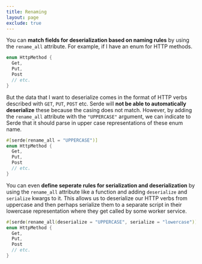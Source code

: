 ```yaml
---
title: Renaming
layout: page
exclude: true
---
```


You can **match fields for deserialization based on naming rules** by using the `rename_all` attribute. For example, if I have an enum for HTTP methods.
```rust
enum HttpMethod {
  Get,
  Put,
  Post
  // etc.
}
```

But the data that I want to deserialize comes in the format of HTTP verbs described with `GET`, `PUT`, `POST` etc. Serde will **not be able to automatically deserialize** these because the casing does not match. However, by adding the `rename_all` attribute with the `"UPPERCASE"` argument, we can indicate to Serde that it should parse in upper case representations of these enum name.
```rust
#[serde(rename_all = "UPPERCASE")]
enum HttpMethod {
  Get,
  Put,
  Post
  // etc.
}
```

You can even **define seperate rules for serialization and deserialization** by using the `rename_all` attribute like a function and adding `deserialize` and `serialize` kwargs to it. This allows us to deserialize our HTTP verbs from uppercase and then perhaps serialize them to a separate script in their lowercase representation where they get called by some worker service.
```rust
#[serde(rename_all(deserialize = "UPPERCASE", serialize = "lowercase")]
enum HttpMethod {
  Get,
  Put,
  Post
  // etc.
}
```
<!--stackedit_data:
eyJoaXN0b3J5IjpbLTU5MzcyNDcyXX0=
-->